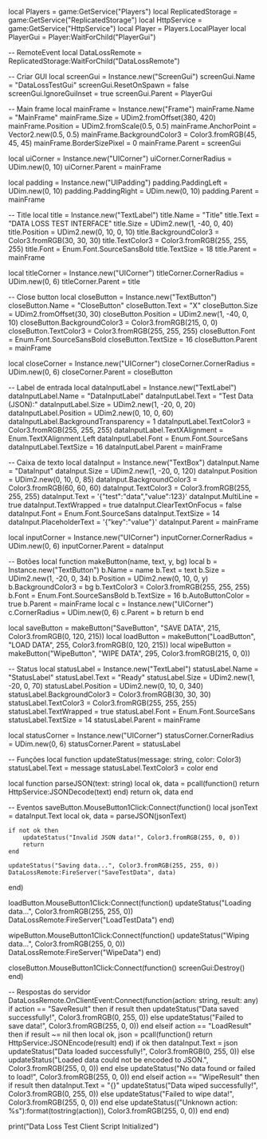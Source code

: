 local Players = game:GetService("Players")
local ReplicatedStorage = game:GetService("ReplicatedStorage")
local HttpService = game:GetService("HttpService")
local Player = Players.LocalPlayer
local PlayerGui = Player:WaitForChild("PlayerGui")

-- RemoteEvent
local DataLossRemote = ReplicatedStorage:WaitForChild("DataLossRemote")

-- Criar GUI
local screenGui = Instance.new("ScreenGui")
screenGui.Name = "DataLossTestGui"
screenGui.ResetOnSpawn = false
screenGui.IgnoreGuiInset = true
screenGui.Parent = PlayerGui

-- Main frame
local mainFrame = Instance.new("Frame")
mainFrame.Name = "MainFrame"
mainFrame.Size = UDim2.fromOffset(380, 420)
mainFrame.Position = UDim2.fromScale(0.5, 0.5)
mainFrame.AnchorPoint = Vector2.new(0.5, 0.5)
mainFrame.BackgroundColor3 = Color3.fromRGB(45, 45, 45)
mainFrame.BorderSizePixel = 0
mainFrame.Parent = screenGui

local uiCorner = Instance.new("UICorner")
uiCorner.CornerRadius = UDim.new(0, 10)
uiCorner.Parent = mainFrame

local padding = Instance.new("UIPadding")
padding.PaddingLeft = UDim.new(0, 10)
padding.PaddingRight = UDim.new(0, 10)
padding.Parent = mainFrame

-- Title
local title = Instance.new("TextLabel")
title.Name = "Title"
title.Text = "DATA LOSS TEST INTERFACE"
title.Size = UDim2.new(1, -40, 0, 40)
title.Position = UDim2.new(0, 10, 0, 10)
title.BackgroundColor3 = Color3.fromRGB(30, 30, 30)
title.TextColor3 = Color3.fromRGB(255, 255, 255)
title.Font = Enum.Font.SourceSansBold
title.TextSize = 18
title.Parent = mainFrame

local titleCorner = Instance.new("UICorner")
titleCorner.CornerRadius = UDim.new(0, 6)
titleCorner.Parent = title

-- Close button
local closeButton = Instance.new("TextButton")
closeButton.Name = "CloseButton"
closeButton.Text = "X"
closeButton.Size = UDim2.fromOffset(30, 30)
closeButton.Position = UDim2.new(1, -40, 0, 10)
closeButton.BackgroundColor3 = Color3.fromRGB(215, 0, 0)
closeButton.TextColor3 = Color3.fromRGB(255, 255, 255)
closeButton.Font = Enum.Font.SourceSansBold
closeButton.TextSize = 16
closeButton.Parent = mainFrame

local closeCorner = Instance.new("UICorner")
closeCorner.CornerRadius = UDim.new(0, 6)
closeCorner.Parent = closeButton

-- Label de entrada
local dataInputLabel = Instance.new("TextLabel")
dataInputLabel.Name = "DataInputLabel"
dataInputLabel.Text = "Test Data (JSON):"
dataInputLabel.Size = UDim2.new(1, -20, 0, 20)
dataInputLabel.Position = UDim2.new(0, 10, 0, 60)
dataInputLabel.BackgroundTransparency = 1
dataInputLabel.TextColor3 = Color3.fromRGB(255, 255, 255)
dataInputLabel.TextXAlignment = Enum.TextXAlignment.Left
dataInputLabel.Font = Enum.Font.SourceSans
dataInputLabel.TextSize = 16
dataInputLabel.Parent = mainFrame

-- Caixa de texto
local dataInput = Instance.new("TextBox")
dataInput.Name = "DataInput"
dataInput.Size = UDim2.new(1, -20, 0, 120)
dataInput.Position = UDim2.new(0, 10, 0, 85)
dataInput.BackgroundColor3 = Color3.fromRGB(60, 60, 60)
dataInput.TextColor3 = Color3.fromRGB(255, 255, 255)
dataInput.Text = '{"test":"data","value":123}'
dataInput.MultiLine = true
dataInput.TextWrapped = true
dataInput.ClearTextOnFocus = false
dataInput.Font = Enum.Font.SourceSans
dataInput.TextSize = 14
dataInput.PlaceholderText = '{"key":"value"}'
dataInput.Parent = mainFrame

local inputCorner = Instance.new("UICorner")
inputCorner.CornerRadius = UDim.new(0, 6)
inputCorner.Parent = dataInput

-- Botões
local function makeButton(name, text, y, bg)
	local b = Instance.new("TextButton")
	b.Name = name
	b.Text = text
	b.Size = UDim2.new(1, -20, 0, 34)
	b.Position = UDim2.new(0, 10, 0, y)
	b.BackgroundColor3 = bg
	b.TextColor3 = Color3.fromRGB(255, 255, 255)
	b.Font = Enum.Font.SourceSansBold
	b.TextSize = 16
	b.AutoButtonColor = true
	b.Parent = mainFrame
	local c = Instance.new("UICorner")
	c.CornerRadius = UDim.new(0, 6)
	c.Parent = b
	return b
end

local saveButton = makeButton("SaveButton", "SAVE DATA", 215, Color3.fromRGB(0, 120, 215))
local loadButton = makeButton("LoadButton", "LOAD DATA", 255, Color3.fromRGB(0, 120, 215))
local wipeButton = makeButton("WipeButton", "WIPE DATA", 295, Color3.fromRGB(215, 0, 0))

-- Status
local statusLabel = Instance.new("TextLabel")
statusLabel.Name = "StatusLabel"
statusLabel.Text = "Ready"
statusLabel.Size = UDim2.new(1, -20, 0, 70)
statusLabel.Position = UDim2.new(0, 10, 0, 340)
statusLabel.BackgroundColor3 = Color3.fromRGB(30, 30, 30)
statusLabel.TextColor3 = Color3.fromRGB(255, 255, 255)
statusLabel.TextWrapped = true
statusLabel.Font = Enum.Font.SourceSans
statusLabel.TextSize = 14
statusLabel.Parent = mainFrame

local statusCorner = Instance.new("UICorner")
statusCorner.CornerRadius = UDim.new(0, 6)
statusCorner.Parent = statusLabel

-- Funções
local function updateStatus(message: string, color: Color3)
	statusLabel.Text = message
	statusLabel.TextColor3 = color
end

local function parseJSON(text: string)
	local ok, data = pcall(function()
		return HttpService:JSONDecode(text)
	end)
	return ok, data
end

-- Eventos
saveButton.MouseButton1Click:Connect(function()
	local jsonText = dataInput.Text
	local ok, data = parseJSON(jsonText)

	if not ok then
		updateStatus("Invalid JSON data!", Color3.fromRGB(255, 0, 0))
		return
	end

	updateStatus("Saving data...", Color3.fromRGB(255, 255, 0))
	DataLossRemote:FireServer("SaveTestData", data)
end)

loadButton.MouseButton1Click:Connect(function()
	updateStatus("Loading data...", Color3.fromRGB(255, 255, 0))
	DataLossRemote:FireServer("LoadTestData")
end)

wipeButton.MouseButton1Click:Connect(function()
	updateStatus("Wiping data...", Color3.fromRGB(255, 0, 0))
	DataLossRemote:FireServer("WipeData")
end)

closeButton.MouseButton1Click:Connect(function()
	screenGui:Destroy()
end)

-- Respostas do servidor
DataLossRemote.OnClientEvent:Connect(function(action: string, result: any)
	if action == "SaveResult" then
		if result then
			updateStatus("Data saved successfully!", Color3.fromRGB(0, 255, 0))
		else
			updateStatus("Failed to save data!", Color3.fromRGB(255, 0, 0))
		end
	elseif action == "LoadResult" then
		if result ~= nil then
			local ok, json = pcall(function()
				return HttpService:JSONEncode(result)
			end)
			if ok then
				dataInput.Text = json
				updateStatus("Data loaded successfully!", Color3.fromRGB(0, 255, 0))
			else
				updateStatus("Loaded data could not be encoded to JSON.", Color3.fromRGB(255, 0, 0))
			end
		else
			updateStatus("No data found or failed to load!", Color3.fromRGB(255, 0, 0))
		end
	elseif action == "WipeResult" then
		if result then
			dataInput.Text = "{}"
			updateStatus("Data wiped successfully!", Color3.fromRGB(0, 255, 0))
		else
			updateStatus("Failed to wipe data!", Color3.fromRGB(255, 0, 0))
		end
	else
		updateStatus(("Unknown action: %s"):format(tostring(action)), Color3.fromRGB(255, 0, 0))
	end
end)

print("Data Loss Test Client Script Initialized")
